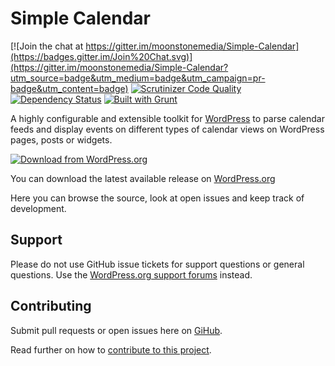 # Simple Calendar

[![Join the chat at https://gitter.im/moonstonemedia/Simple-Calendar](https://badges.gitter.im/Join%20Chat.svg)](https://gitter.im/moonstonemedia/Simple-Calendar?utm_source=badge&utm_medium=badge&utm_campaign=pr-badge&utm_content=badge)
[![Scrutinizer Code Quality](https://scrutinizer-ci.com/g/moonstonemedia/Simple-Calendar/badges/quality-score.png?b=master)](https://scrutinizer-ci.com/g/moonstonemedia/Simple-Calendar/?branch=master)
[![Dependency Status](https://gemnasium.com/moonstonemedia/Simple-Calendar.svg)](https://gemnasium.com/moonstonemedia/Simple-Calendar)
[![Built with Grunt](https://cdn.gruntjs.com/builtwith.png)](http://gruntjs.com/)

A highly configurable and extensible toolkit for [WordPress](https://wordpress.org) to parse calendar feeds and display events on different types of calendar views on WordPress pages, posts or widgets.

[![Download from WordPress.org](https://raw.githubusercontent.com/moonstonemedia/Simple-Calendar/master/assets/images/wp/wordpress-download-btn.png)](https://wordpress.org/plugins/google-calendar-events/)

You can download the latest available release on [WordPress.org](https://wordpress.org/plugins/google-calendar-events/)

Here you can browse the source, look at open issues and keep track of development.

## Support

Please do not use GitHub issue tickets for support questions or general questions. 
Use the [WordPress.org support forums](https://wordpress.org/support/plugin/google-calendar-events) instead.

## Contributing

Submit pull requests or open issues here on [GiHub](https://github.com/moonstonemedia/WP-Google-Calendar-Events).

Read further on how to [contribute to this project](https://github.com/moonstonemedia/WP-Google-Calendar-Events/blob/refactor/contributing.md).
